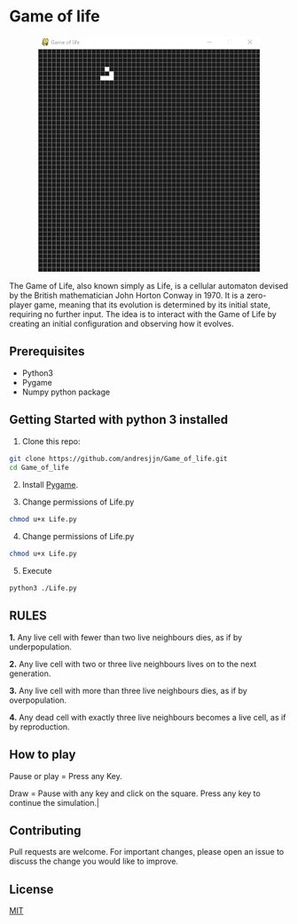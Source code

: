 # Game of life

<p align='center'>
<img src='Screen_shot_game.png' width=400>
</p>

The Game of Life, also known simply as Life, is a cellular automaton devised by the British mathematician John Horton
Conway in 1970. It is a zero-player game, meaning that its evolution is determined by its initial state, requiring no 
further input. The idea is to interact with the Game of Life by creating an initial configuration and observing how it
evolves.

## Prerequisites
* Python3
* Pygame
* Numpy python package

## Getting Started with python 3 installed
1. Clone this repo:
```sh
git clone https://github.com/andresjjn/Game_of_life.git
cd Game_of_life
```
2. Install [Pygame](https://www.pygame.org/wiki/GettingStarted).

3. Change permissions of Life.py
```sh
chmod u+x Life.py
```
4. Change permissions of Life.py
```sh
chmod u+x Life.py
```
5. Execute
```sh
python3 ./Life.py
```
## RULES
**1.** Any live cell with fewer than two live neighbours dies, as if by underpopulation.

**2.** Any live cell with two or three live neighbours lives on to the next generation.

**3.** Any live cell with more than three live neighbours dies, as if by overpopulation.

**4.** Any dead cell with exactly three live neighbours becomes a live cell, as if by reproduction.

## How to play
Pause or play = Press any Key.

Draw = Pause with any key and click on the square. Press any
       key to continue the simulation.|
       
## Contributing
Pull requests are welcome. For important changes, please open an issue to discuss the change you would like to improve.

## License
[MIT](https://choosealicense.com/licenses/mit/)
